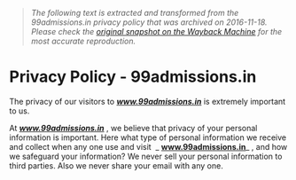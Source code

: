 > *The following text is extracted and transformed from the 99admissions.in privacy policy that was archived on 2016-11-18. Please check the [original snapshot on the Wayback Machine](https://web.archive.org/web/20161118233721id_/http%3A//www.99admissions.in/privacy-policy) for the most accurate reproduction.*

# Privacy Policy - 99admissions.in

The privacy of our visitors to _**www.99admissions.in**_ is extremely important to us.

At _**www.99admissions.in**_ , we believe that privacy of your personal information is important. Here what type of personal information we receive and collect when any one use and visit  _ **www.99admissions.in**_ , and how we safeguard your information? We never sell your personal information to third parties. Also we never share your email with any one.
